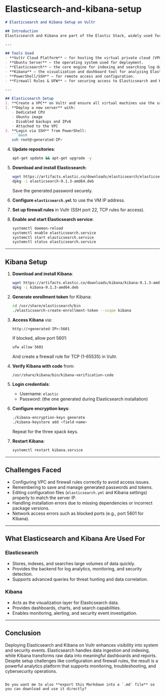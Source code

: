 # Elasticsearch-and-kibana-setup

````markdown
# Elasticsearch and Kibana Setup on Vultr

## Introduction
Elasticsearch and Kibana are part of the Elastic Stack, widely used for log management, monitoring, and security analytics. Setting them up on a cloud platform like Vultr allows organizations to centralize data collection, indexing, and visualization, making it easier to detect issues, analyze performance, and strengthen security monitoring.

---

## Tools Used
- **Vultr Cloud Platform** – for hosting the virtual private cloud (VPC) and virtual machines.  
- **Ubuntu Server** – the operating system used for deployment.  
- **Elasticsearch** – the core engine for indexing and searching log data.  
- **Kibana** – the visualization and dashboard tool for analyzing Elasticsearch data.  
- **PowerShell/SSH** – for remote access and configuration.  
- **Firewall Rules & UFW** – for securing access to Elasticsearch and Kibana services.  

---

## Elasticsearch Setup
1. **Create a VPC** on Vultr and ensure all virtual machines use the same location as the VPC.  
2. **Deploy a new server** with:  
   - Dedicated CPU  
   - Ubuntu image  
   - Disabled backups and IPv6  
   - Attached to the VPC  
3. **Login via SSH** from PowerShell:  
   ```bash
   ssh root@<generated-IP>
````

4. **Update repositories**:

   ```bash
   apt-get update && apt-get upgrade -y
   ```
5. **Download and install Elasticsearch**:

   ```bash
   wget https://artifacts.elastic.co/downloads/elasticsearch/elasticsearch-9.1.3-amd64.deb
   dpkg -i elasticsearch-9.1.3-amd64.deb
   ```

   Save the generated password securely.
6. **Configure `elasticsearch.yml`** to use the VM IP address.
7. **Set up firewall rules** in Vultr (SSH port 22, TCP rules for access).
8. **Enable and start Elasticsearch service**:

   ```bash
   systemctl daemon-reload
   systemctl enable elasticsearch.service
   systemctl start elasticsearch.service
   systemctl status elasticsearch.service
   ```

---

## Kibana Setup

1. **Download and install Kibana**:

   ```bash
   wget https://artifacts.elastic.co/downloads/kibana/kibana-9.1.3-amd64.deb
   dpkg -i kibana-9.1.3-amd64.deb
   ```
2. **Generate enrollment token** for Kibana:

   ```bash
   cd /usr/share/elasticsearch/bin
   ./elasticsearch-create-enrollment-token --scope kibana
   ```
3. **Access Kibana** via:

   ```
   http://<generated-IP>:5601
   ```

   If blocked, allow port 5601:

   ```bash
   ufw allow 5601
   ```

   And create a firewall rule for TCP (1-65535) in Vultr.
4. **Verify Kibana with code** from:

   ```bash
   /usr/share/kibana/bin/kibana-verification-code
   ```
5. **Login credentials**:

   * Username: `elastic`
   * Password: (the one generated during Elasticsearch installation)
6. **Configure encryption keys**:

   ```bash
   ./kibana-encryption-keys generate
   ./kibana-keystore add <field-name>
   ```

   Repeat for the three xpack keys.
7. **Restart Kibana**:

   ```bash
   systemctl restart kibana.service
   ```

---

## Challenges Faced

* Configuring VPC and firewall rules correctly to avoid access issues.
* Remembering to save and manage generated passwords and tokens.
* Editing configuration files (`elasticsearch.yml` and Kibana settings) properly to match the server IP.
* Handling installation errors due to missing dependencies or incorrect package versions.
* Network access errors such as blocked ports (e.g., port 5601 for Kibana).

---

## What Elasticsearch and Kibana Are Used For

### Elasticsearch

* Stores, indexes, and searches large volumes of data quickly.
* Provides the backend for log analytics, monitoring, and security detection.
* Supports advanced queries for threat hunting and data correlation.

### Kibana

* Acts as the visualization layer for Elasticsearch data.
* Provides dashboards, charts, and search capabilities.
* Enables monitoring, alerting, and security event investigation.

---

## Conclusion

Deploying Elasticsearch and Kibana on Vultr enhances visibility into system and security events. Elasticsearch handles data ingestion and indexing, while Kibana transforms raw data into meaningful dashboards and reports. Despite setup challenges like configuration and firewall rules, the result is a powerful analytics platform that supports monitoring, troubleshooting, and cybersecurity operations.

```

Do you want me to also **export this Markdown into a `.md` file** so you can download and use it directly?
```
